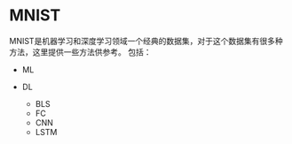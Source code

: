 # MNIST
MNIST是机器学习和深度学习领域一个经典的数据集，对于这个数据集有很多种方法，这里提供一些方法供参考。
包括：
* ML
  
* DL
  * BLS
  * FC
  * CNN
  * LSTM
